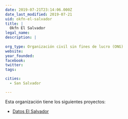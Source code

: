 ```yaml
---
date: 2019-07-21T23:14:06.000Z
date_last_modified: 2019-07-21
uid: okfn-el-salvador
title: |
  Okfn El Salvador
legal_name: 
description: |
  
org_type: Organización civil sin fines de lucro (ONG)
website: 
year_founded: 
facebook: 
twitter: 
tags:

cities: 
  - San Salvador

---
```


Esta organización tiene los siguientes proyectos:

- [Datos El Salvador](/proyectos/datos-el-salvador)
